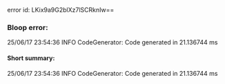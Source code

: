 error id: LKix9a9G2blXz7lSCRknIw==
### Bloop error:

25/06/17 23:54:36 INFO CodeGenerator: Code generated in 21.136744 ms
#### Short summary: 

25/06/17 23:54:36 INFO CodeGenerator: Code generated in 21.136744 ms